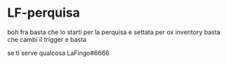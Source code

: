 # LF-perquisa
boh fra basta che lo starti 
per la perquisa e settata per ox inventory basta che cambi il trigger e basta 


se ti serve qualcosa LaFingo#6666


